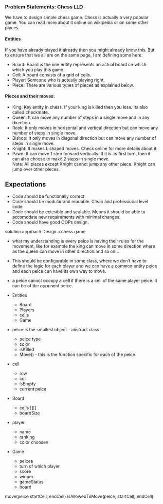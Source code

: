 ### Problem Statements: Chess LLD
We have to design simple chess game. Chess is actually a very popular game. You can read more about it online on wikipedia or on some other places.
 
#### Entities
If you have already played it already then you might already know this. But to ensure that we all are on the same page, I am defining some here:
* Board: Board is the one entity represents an actual board on which which you play this game.
* Cell: A board consists of a grid of cells.
* Player: Someone who is actually playing right.
* Piece: There are various types of pieces as explained below.

#### Pieces and their moves:
* King: Key entity in chess. If your king is killed then you lose. Its also called checkmate.
* Queen: It can move any number of steps in a single move and in any direction.
* Rook: It only moves in horizontal and vertical direction but can move any number of steps in single move.
* Bishop: It only moves in diagonal direction but can move any number of steps in single move.
* Knight: It makes L shaped moves. Check online for more details about it.
* Pawn: It can move 1 step forward vertically. If it is its first turn, then it can also choose to make 2 steps in single move.  
Note: All pieces except Knight cannot jump any other piece. Knight can jump over other pieces. 

## Expectations
* Code should be functionally correct.
* Code should be modular and readable. Clean and professional level code.
* Code should be extesible and scalable. Means it should be able to accomodate new requirements with minimal changes.
* Code should have good OOPs design.

solution approach
Design a chess game

- what my understanding is every peice is having their rules for the movement, like for example the king can move in some direction where as the queen can move in other direction and so on...

- This should be configurable in some class, where we don't have to define the logic for each player and we can have a common entity peice and each peice can have its own way to move.

- a peice cannot occupy a cell if there  is a cell of the same player peice. it can be of the opponent peice

- Entities
	- Board
	- Players
	- cells
	- Game

- peice is the smallest object - abstract class
	- peice type
	- color
	- isKilled
	- Move() - this is the function specific for each of the peice.


- cell
	- row
	- col
	- isEmpty
	- current peice

- Board
	- cells [][]
	- boardSize

- player
	- name
	- ranking
	- color choosen

- Game
 	- peices
 	- turn of which player
 	- score
 	- winner
 	- gameStatus
 	- board

move(peice startCell, endCell)
isAllowedToMove(peice, startCell, endCell)
